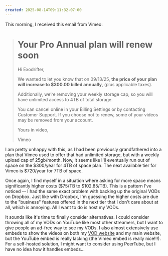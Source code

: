 ```yaml
---
created: 2025-08-14T09:11:32-07:00
---
```


This morning, I received this email from Vimeo:

> # Your Pro Annual plan will renew soon
>
> Hi Exodrifter,
>
> We wanted to let you know that on 09/13/25, **the price of your plan will increase to $300.00 billed annually**, (plus applicable taxes). 
>
> Additionally, we’re removing your weekly storage cap, so you will have unlimited access to 4TB of total storage.
>
> You can cancel online in your Billing Settings or by contacting Customer Support. If you choose not to renew, some of your videos may be removed from your account.
>
> Yours in video,
>
> Vimeo

I am pretty unhappy with this, as I had been previously grandfathered into a plan that Vimeo used to offer that had unlimited storage, but with a weekly upload cap of 25gb/month. Now, it seems like I'll eventually run out of space on the $300/year for 4TB of space plan. The next available tier for Vimeo is $720/year for 7TB of space.

Once again, I find myself in a situation where asking for more space means significantly higher costs ($75/TB to $102.85/TB). This is a pattern I've noticed -- I had the same exact problem with backing up the original VODs on Dropbox. Just like with Dropbox, I'm guessing the higher costs are due to the "business" features offered in the next tier that I don't care about at all, which is annoying. All I want to do is host my VODs.

It sounds like it's time to finally consider alternatives. I could consider throwing all of my VODs on YouTube like most other streamers, but I want to give people an ad-free way to see my VODs. I also almost extensively use embeds to show the videos on both my [VOD website](https://vods.exodrifter.space) and my main website, but the YouTube embed is really lacking (the Vimeo embed is really nice!!!). For a self-hosted solution, I might want to consider using PeerTube, but I have no idea how it handles embeds...
